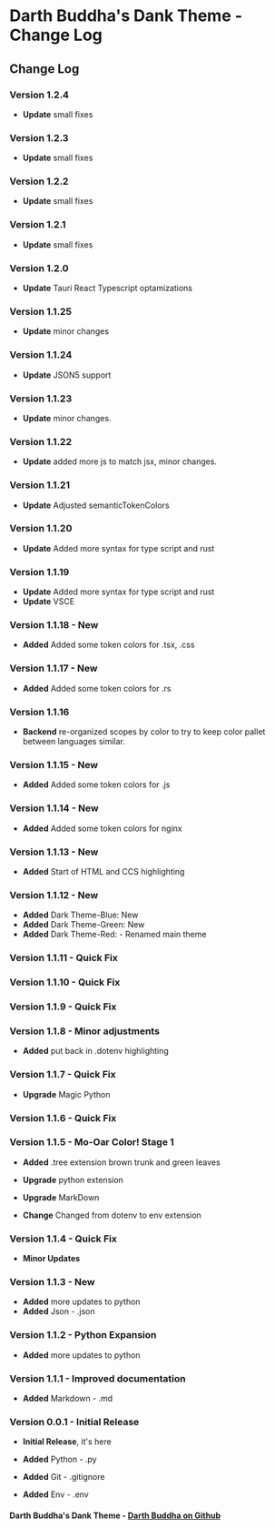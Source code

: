 # Darth Buddha's Dank Theme - Change Log

## Change Log

### **Version 1.2.4**

- **Update** small fixes

### **Version 1.2.3**

- **Update** small fixes

### **Version 1.2.2**

- **Update** small fixes

### **Version 1.2.1**

- **Update** small fixes

### **Version 1.2.0**

- **Update** Tauri React Typescript optamizations

### **Version 1.1.25**

- **Update** minor changes

### **Version 1.1.24**

- **Update** JSON5 support

### **Version 1.1.23**

- **Update** minor changes.

### **Version 1.1.22**

- **Update** added more js to match jsx, minor changes.

### **Version 1.1.21**

- **Update** Adjusted semanticTokenColors

### **Version 1.1.20**

- **Update** Added more syntax for type script and rust

### **Version 1.1.19**

- **Update** Added more syntax for type script and rust
- **Update** VSCE

### **Version 1.1.18** - **New**

- **Added** Added some token colors for .tsx, .css

### **Version 1.1.17** - **New**

- **Added** Added some token colors for .rs

### **Version 1.1.16**

- **Backend** re-organized scopes by color to try to keep color pallet between languages similar.

### **Version 1.1.15** - **New**

- **Added** Added some token colors for .js

### **Version 1.1.14** - **New**

- **Added** Added some token colors for nginx

### **Version 1.1.13** - **New**

- **Added** Start of HTML and CCS highlighting

### **Version 1.1.12** - **New**

- **Added** Dark Theme-Blue: New
- **Added** Dark Theme-Green: New
- **Added** Dark Theme-Red: - Renamed main theme

### **Version 1.1.11** - **Quick Fix**

### **Version 1.1.10** - **Quick Fix**

### **Version 1.1.9** - **Quick Fix**

### **Version 1.1.8** - **Minor adjustments**

- **Added** put back in .dotenv highlighting

### **Version 1.1.7** - **Quick Fix**

- **Upgrade** Magic Python

### **Version 1.1.6** - **Quick Fix**

### **Version 1.1.5** - **Mo-Oar Color! Stage 1**

- **Added** .tree extension brown trunk and green leaves

- **Upgrade** python extension
- **Upgrade** MarkDown

- **Change** Changed from dotenv to env extension

### **Version 1.1.4** - **Quick Fix**

- **Minor Updates**

### **Version 1.1.3** - **New**

- **Added** more updates to python
- **Added** Json - .json

### **Version 1.1.2** - **Python Expansion**

- **Added** more updates to python

### **Version 1.1.1** - **Improved documentation**

- **Added** Markdown - .md

### **Version 0.0.1** - **Initial Release**

- **Initial Release**, it's here

- **Added** Python - .py
- **Added** Git - .gitignore
- **Added** Env - .env

#### Darth Buddha's Dank Theme - [Darth Buddha on Github](https://github.com/DarthBuddha)
